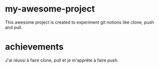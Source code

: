 # my-awesome-project

This awesome project is created to experiment git notions like clone, push and pull.

# achievements 

J'ai réussi à faire clone, pull et je m'apprête à faire push.
